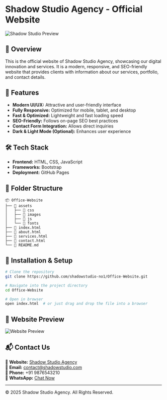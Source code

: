 # Shadow Studio Agency - Official Website

![Shadow Studio Preview](https://shadowstudio-no1.github.io/Office-Website/assets/images/preview.png)

## 🚀 Overview
This is the official website of Shadow Studio Agency, showcasing our digital innovation and services. It is a modern, responsive, and SEO-friendly website that provides clients with information about our services, portfolio, and contact details.

## 🌟 Features
- **Modern UI/UX:** Attractive and user-friendly interface
- **Fully Responsive:** Optimized for mobile, tablet, and desktop
- **Fast & Optimized:** Lightweight and fast loading speed
- **SEO-Friendly:** Follows on-page SEO best practices
- **Contact Form Integration:** Allows direct inquiries
- **Dark & Light Mode (Optional):** Enhances user experience

## 🛠️ Tech Stack
- **Frontend:** HTML, CSS, JavaScript
- **Frameworks:** Bootstrap
- **Deployment:** GitHub Pages

## 📂 Folder Structure
```
📦 Office-Website
├── 📂 assets
│   ├── 📂 css
│   ├── 📂 images
│   ├── 📂 js
│   └── 📂 fonts
├── 📜 index.html
├── 📜 about.html
├── 📜 services.html
├── 📜 contact.html
└── 📜 README.md
```

## 🔧 Installation & Setup
```bash
# Clone the repository
git clone https://github.com/shadowstudio-no1/Office-Website.git

# Navigate into the project directory
cd Office-Website

# Open in browser
open index.html  # or just drag and drop the file into a browser
```

## 📸 Website Preview
![Website Preview](https://shadowstudio-no1.github.io/Office-Website/assets/images/preview.png)

## 📬 Contact Us
🔗 **Website:** [Shadow Studio Agency](https://shadowstudio-no1.github.io/Office-Website/)  
📧 **Email:** contact@shadowstudio.com  
📱 **Phone:** +91 9876543210  
💬 **WhatsApp:** [Chat Now](https://wa.me/919876543210)

---

© 2025 Shadow Studio Agency. All Rights Reserved.
